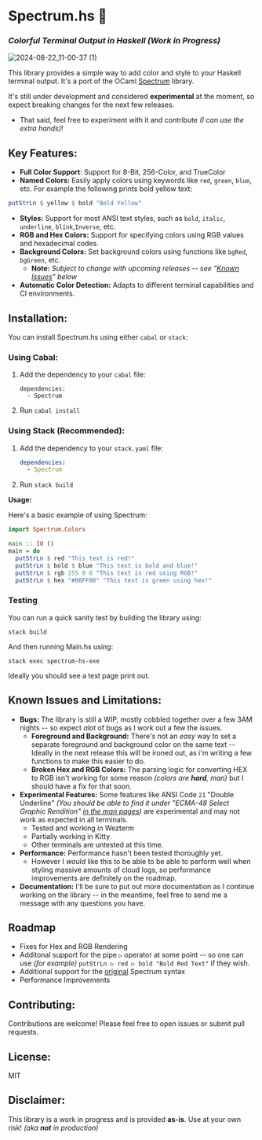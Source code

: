 # Spectrum.hs 🎨
### _Colorful Terminal Output in Haskell (Work in Progress)_

![2024-08-22_11-00-37 (1)](https://github.com/user-attachments/assets/e4308a50-784e-4009-917f-af317b7a4450)


This library provides a simple way to add color and style to your Haskell terminal output. It's a port of the OCaml [Spectrum](https://ocaml.org/p/spectrum/0.6.0) library.

It's still under development and considered **experimental** at the moment, so expect breaking changes for the next few releases.
* That said, feel free to experiment with it and contribute _(I can use the extra hands)_!

## Key Features:

* **Full Color Support**: Support for 8-Bit, 256-Color, and TrueColor
* **Named Colors:** Easily apply colors using keywords like `red`, `green`, `blue`, etc. For example the following prints bold yellow text: 
```haskell
putStrLn $ yellow $ bold "Bold Yellow"
```
* **Styles:** Support for most ANSI text styles, such as `bold`, `italic`, `underline`, `blink`,`Inverse`, etc.
* **RGB and Hex Colors:** Support for specifying colors using RGB values and hexadecimal codes.
* **Background Colors:** Set background colors using functions like `bgRed`, `bgGreen`, etc.
  * **Note:** _Subject to change with upcoming releases -- see "[Known Issues](https://github.com/StratusQuo/Spectrum.hs/edit/experimentFour/README.md#known-issues-and-limitations)" below_ 
* **Automatic Color Detection:** Adapts to different terminal capabilities and CI environments.

## Installation:

You can install Spectrum.hs using either `cabal` or `stack`:

### Using Cabal:

1. Add the dependency to your `cabal` file:
   ```cabal
   dependencies:
     - Spectrum
   ```
2. Run `cabal install`

### Using Stack (Recommended):

1. Add the dependency to your `stack.yaml` file:
   ```yaml
   dependencies:
     - Spectrum
   ```
2. Run `stack build`

**Usage:**

Here's a basic example of using Spectrum:

```haskell
import Spectrum.Colors

main :: IO ()
main = do
  putStrLn $ red "This text is red!"
  putStrLn $ bold $ blue "This text is bold and blue!"
  putStrLn $ rgb 255 0 0 "This text is red using RGB!"
  putStrLn $ hex "#00FF00" "This text is green using hex!"
```

### Testing

You can run a quick sanity test by building the library using:

```
stack build
```

And then running Main.hs using:

```
stack exec spectrum-hs-exe
```

Ideally you should see a test page print out.

## Known Issues and Limitations:

* **Bugs:** The library is still a WIP, mostly cobbled together over a few 3AM nights -- so expect *alot* of bugs as I work out a few the issues.
  * **Foreground and Background:** There's not an *easy* way to set a separate foreground and background color on the same text -- Ideally in the next release this will be ironed out, as i'm writing a few functions to make this easier to do.
  * **Broken Hex and RGB Colors:** The parsing logic for converting HEX to RGB isn't working for some reason _(colors are **hard**, man)_ but I should have a fix for that soon.
* **Experimental Features:** Some features like ANSI Code `21` "Double Underline" _(You should be able to find it under _"ECMA-48 Select Graphic Rendition"_ [in the man pages](https://man7.org/linux/man-pages/man4/console_codes.4.html))_ are experimental and may not work as expected in all terminals.
  * Tested and working in Wezterm
  * Partially working in Kitty
  * Other terminals are untested at this time.
* **Performance:** Performance hasn't been tested thoroughly yet.
  * However I _would_ like this to be able to be able to perform well when styling massive amounts of cloud logs, so performance improvements are definitely on the roadmap.
* **Documentation:** I'll be sure to put out more documentation as I continue working on the library -- in the meantime, feel free to send me a message with any questions you have.

## Roadmap

* Fixes for Hex and RGB Rendering
* Additonal support for the pipe `▷` operator at some point -- so one can use _(for example)_ `putStrLn ▷ red ▷ bold "Bold Red Text"` if they wish.
* Additional support for the [original](https://ocaml.org/p/spectrum/0.6.0) Spectrum syntax
* Performance Improvements 

## Contributing:

Contributions are welcome! Please feel free to open issues or submit pull requests.

## License:

MIT

## Disclaimer:

This library is a work in progress and is provided **as-is**. Use at your own risk! _(aka **not** in production)_
